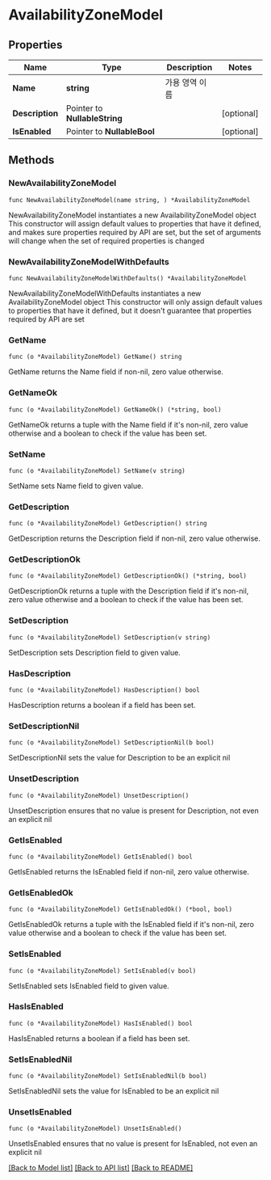 # AvailabilityZoneModel

## Properties

Name | Type | Description | Notes
------------ | ------------- | ------------- | -------------
**Name** | **string** | 가용 영역 이름 | 
**Description** | Pointer to **NullableString** |  | [optional] 
**IsEnabled** | Pointer to **NullableBool** |  | [optional] 

## Methods

### NewAvailabilityZoneModel

`func NewAvailabilityZoneModel(name string, ) *AvailabilityZoneModel`

NewAvailabilityZoneModel instantiates a new AvailabilityZoneModel object
This constructor will assign default values to properties that have it defined,
and makes sure properties required by API are set, but the set of arguments
will change when the set of required properties is changed

### NewAvailabilityZoneModelWithDefaults

`func NewAvailabilityZoneModelWithDefaults() *AvailabilityZoneModel`

NewAvailabilityZoneModelWithDefaults instantiates a new AvailabilityZoneModel object
This constructor will only assign default values to properties that have it defined,
but it doesn't guarantee that properties required by API are set

### GetName

`func (o *AvailabilityZoneModel) GetName() string`

GetName returns the Name field if non-nil, zero value otherwise.

### GetNameOk

`func (o *AvailabilityZoneModel) GetNameOk() (*string, bool)`

GetNameOk returns a tuple with the Name field if it's non-nil, zero value otherwise
and a boolean to check if the value has been set.

### SetName

`func (o *AvailabilityZoneModel) SetName(v string)`

SetName sets Name field to given value.


### GetDescription

`func (o *AvailabilityZoneModel) GetDescription() string`

GetDescription returns the Description field if non-nil, zero value otherwise.

### GetDescriptionOk

`func (o *AvailabilityZoneModel) GetDescriptionOk() (*string, bool)`

GetDescriptionOk returns a tuple with the Description field if it's non-nil, zero value otherwise
and a boolean to check if the value has been set.

### SetDescription

`func (o *AvailabilityZoneModel) SetDescription(v string)`

SetDescription sets Description field to given value.

### HasDescription

`func (o *AvailabilityZoneModel) HasDescription() bool`

HasDescription returns a boolean if a field has been set.

### SetDescriptionNil

`func (o *AvailabilityZoneModel) SetDescriptionNil(b bool)`

 SetDescriptionNil sets the value for Description to be an explicit nil

### UnsetDescription
`func (o *AvailabilityZoneModel) UnsetDescription()`

UnsetDescription ensures that no value is present for Description, not even an explicit nil
### GetIsEnabled

`func (o *AvailabilityZoneModel) GetIsEnabled() bool`

GetIsEnabled returns the IsEnabled field if non-nil, zero value otherwise.

### GetIsEnabledOk

`func (o *AvailabilityZoneModel) GetIsEnabledOk() (*bool, bool)`

GetIsEnabledOk returns a tuple with the IsEnabled field if it's non-nil, zero value otherwise
and a boolean to check if the value has been set.

### SetIsEnabled

`func (o *AvailabilityZoneModel) SetIsEnabled(v bool)`

SetIsEnabled sets IsEnabled field to given value.

### HasIsEnabled

`func (o *AvailabilityZoneModel) HasIsEnabled() bool`

HasIsEnabled returns a boolean if a field has been set.

### SetIsEnabledNil

`func (o *AvailabilityZoneModel) SetIsEnabledNil(b bool)`

 SetIsEnabledNil sets the value for IsEnabled to be an explicit nil

### UnsetIsEnabled
`func (o *AvailabilityZoneModel) UnsetIsEnabled()`

UnsetIsEnabled ensures that no value is present for IsEnabled, not even an explicit nil

[[Back to Model list]](../README.md#documentation-for-models) [[Back to API list]](../README.md#documentation-for-api-endpoints) [[Back to README]](../README.md)


